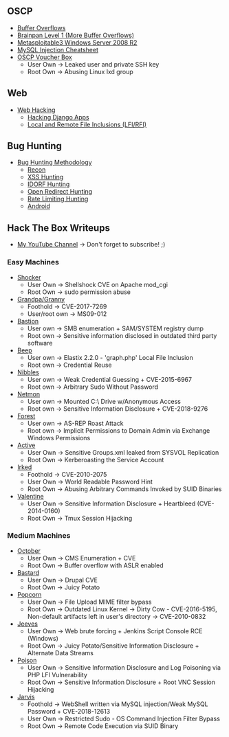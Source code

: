 ## OSCP

* [Buffer Overflows](./oscp/buffer-overflow.html)
* [Brainpan Level 1 (More Buffer Overflows)](./oscp/brainpan1.html)
* [Metasploitable3 Windows Server 2008 R2](./oscp/metasploitable3-win2k8.html)
* [MySQL Injection Cheatsheet](./web/mysqlinjection.html)
* [OSCP Voucher Box](./oscp/oscp.html)
    * User Own -> Leaked user and private SSH key
    * Root Own -> Abusing Linux lxd group

## Web

* [Web Hacking](./web/web.html)
    * [Hacking Django Apps](./web/django.html)
    * [Local and Remote File Inclusions (LFI/RFI)](./web/lfi.html)

## Bug Hunting

* [Bug Hunting Methodology](./bug-hunting/methodology.html)
    * [Recon](./bug-hunting/recon.html)
    * [XSS Hunting](./bug-hunting/xss.html)
    * [IDORF Hunting](./bug-hunting/idorf.html)
    * [Open Redirect Hunting](./bug-hunting/open-redirect.html)
    * [Rate Limiting Hunting](./bug-hunting/rate-limiting.html)
    * [Android](./bug-hunting/android.html)

## Hack The Box Writeups

* [My YouTube Channel](https://www.youtube.com/channel/UCjjPQZM-DNqCNbcLkFkYprQ/videos) -> Don't forget to subscribe! ;)

### Easy Machines

* [Shocker](./htb/shocker.html)
    * User Own -> Shellshock CVE on Apache mod_cgi
    * Root Own -> sudo permission abuse
* [Grandpa/Granny](./htb/grandpa.html)
    * Foothold      -> CVE-2017-7269
    * User/root own -> MS09-012
* [Bastion](./htb/bastion.html)
    * User own -> SMB enumeration + SAM/SYSTEM registry dump
    * Root own -> Sensitive information disclosed in outdated third party software
* [Beep](./htb/beep.html)
    * User own -> Elastix 2.2.0 - 'graph.php' Local File Inclusion
    * Root own -> Credential Reuse
* [Nibbles](./htb/nibbles.html)
    * User own -> Weak Credential Guessing + CVE-2015-6967
    * Root own -> Arbitrary Sudo Without Password
* [Netmon](./htb/netmon.html)
    * User own -> Mounted C:\ Drive w/Anonymous Access
    * Root own -> Sensitive Information Disclosure + CVE-2018-9276
* [Forest](./htb/forest.html)
    * User own -> AS-REP Roast Attack
    * Root own -> Implicit Permissions to Domain Admin via Exchange Windows Permissions
* [Active](./htb/active.html)
    * User Own -> Sensitive Groups.xml leaked from SYSVOL Replication
    * Root Own -> Kerberoasting the Service Account
* [Irked](./htb/irked.html)
    * Foothold -> CVE-2010-2075
    * User Own -> World Readable Password Hint
    * Root Own -> Abusing Arbitrary Commands Invoked by SUID Binaries
* [Valentine](./htb/valentine.html)
    * User Own -> Sensitive Information Disclosure + Heartbleed (CVE-2014-0160)
    * Root Own -> Tmux Session Hijacking

### Medium Machines

* [October](./htb/october.html)
    * User Own -> CMS Enumeration + CVE
    * Root Own -> Buffer overflow with ASLR enabled
* [Bastard](./htb/bastard.html)
    * User Own -> Drupal CVE
    * Root Own -> Juicy Potato
* [Popcorn](./htb/popcorn.html)
    * User Own -> File Upload MIME filter bypass
    * Root Own -> Outdated Linux Kernel -> Dirty Cow - CVE-2016-5195, Non-default artifacts left in user's directory -> CVE-2010-0832
* [Jeeves](./htb/jeeves.html)
    * User Own -> Web brute forcing + Jenkins Script Console RCE (Windows)
    * Root Own -> Juicy Potato/Sensitive Information Disclosure + Alternate Data Streams
* [Poison](./htb/poison.html)
    * User Own -> Sensitive Information Disclosure and Log Poisoning via PHP LFI Vulnerability
    * Root Own -> Sensitive Information Disclosure + Root VNC Session Hijacking
* [Jarvis](./htb/jarvis.html)
    * Foothold -> WebShell written via MySQL injection/Weak MySQL Password + CVE-2018-12613
    * User Own -> Restricted Sudo - OS Command Injection Filter Bypass
    * Root Own -> Remote Code Execution via SUID Binary
